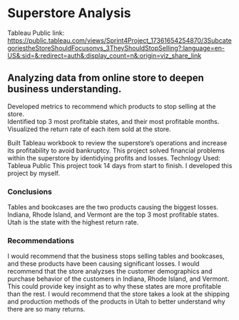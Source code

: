 
# Superstore Analysis  
Tableau Public link: https://public.tableau.com/views/Sprint4Project_17361654254870/3SubcategoriestheStoreShouldFocusonvs_3TheyShouldStopSelling?:language=en-US&:sid=&:redirect=auth&:display_count=n&:origin=viz_share_link

## Analyzing data from online store to deepen business understanding. 


Developed metrics to recommend which products to stop selling at the store.   
Identified top 3 most profitable states, and their most profitable months.   
Visualized the return rate of each item sold at the store.  


Built Tableau workbook to review the superstore’s operations and increase its profitability to avoid bankruptcy.
This project solved financial problems within the superstore by identidying profits and losses. 
Technlogy Used: Tableua Public 
This project took 14 days from start to finish. 
I developed this project by myself. 
  
### Conclusions

Tables and bookcases are the two products causing the biggest losses. Indiana, Rhode Island, and Vermont are the top 3 most profitable states. Utah is the state with the highest return rate. 


### Recommendations

I would recommend that the business stops selling tables and bookcases, and these products have been causing significant losses. I would recommend that the store analyzses the customer demographics and purchase behavior of the customers in Indiana, Rhode Island, and Vermont. This could provide key insight as to why these states are more profitable than the rest. I would recommend that the store takes a look at the shipping and production methods of the products in Utah to better understand why there are so many returns. 

